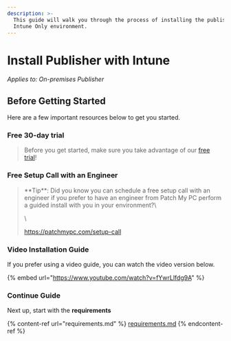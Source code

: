 ```yaml
---
description: >-
  This guide will walk you through the process of installing the publisher in an
  Intune Only environment.
---
```


# Install Publisher with Intune

_Applies to: On-premises Publisher_

## Before Getting Started

Here are a few important resources below to get you started.

### Free 30-day trial

<blockquote class="wp-block-quote">
<p>Before you get started, make sure you take advantage of our <a href="https://patchmypc.com/free-trial">free trial</a>!</p>
</blockquote>

### Free Setup Call with an Engineer

<blockquote class="wp-block-quote">
<p>**Tip**: Did you know you can schedule a free setup call with an engineer if you prefer to have an engineer from Patch My PC perform a guided install with you in your environment?\</p>
<p>\</p>
<p><a href="https://patchmypc.com/setup-call">https://patchmypc.com/setup-call</a></p>
</blockquote>

### Video Installation Guide

If you prefer using a video guide, you can watch the video version below.

{% embed url="https://www.youtube.com/watch?v=fYwrLlfdg9A" %}

### Continue Guide

Next up, start with the **requirements**

{% content-ref url="requirements.md" %}
[requirements.md](requirements.md)
{% endcontent-ref %}